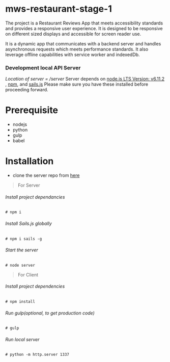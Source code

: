 # mws-restaurant-stage-1
The project is a Restaurant Reviews App that meets accessibility standards and provides a responsive user experience.
It is designed to be responsive on different sized displays and accessible for screen reader use.

It is a dynamic app that communicates with a backend server and handles asynchronous requests which meets performance standards.
It also leverage offline capabilities with service worker and indexedDb.

### Development local API Server
_Location of server = /server_
Server depends on [node.js LTS Version: v6.11.2 ](https://nodejs.org/en/download/), [npm](https://www.npmjs.com/get-npm), and [sails.js](http://sailsjs.com/)
Please make sure you have these installed before proceeding forward.

# Prerequisite
* nodejs
* python
* gulp
* babel

# Installation
* clone the server repo from [here](https://github.com/heman1/mws-restaurant-stage-2)
 >For Server
  ###### Install project dependancies
  ```Install project dependancies
  # npm i
  ```
  ###### Install Sails.js globally
  ```Install sails global
  # npm i sails -g
  ```
  ###### Start the server
  ```Start server
  # node server
  ```
 >For Client
  ###### Install project dependencies
  ```Install project dependencies
  # npm install
  ```
  ###### Run gulp(optional, to get production code)
  ```Run gulp(optional, to get production code)
  # gulp
  ```
  ###### Run local server
  ``` Run local server
  # python -m http.server 1337
  ```

